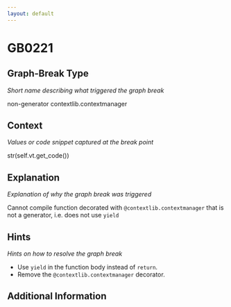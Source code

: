 ```yaml
---
layout: default
---
```

# GB0221

## Graph-Break Type
*Short name describing what triggered the graph break*

non-generator contextlib.contextmanager

## Context
*Values or code snippet captured at the break point*

str(self.vt.get_code())

## Explanation
*Explanation of why the graph break was triggered*

Cannot compile function decorated with `@contextlib.contextmanager` that is not a generator, i.e. does not use `yield`

## Hints
*Hints on how to resolve the graph break*

- Use `yield` in the function body instead of `return`.
- Remove the `@contextlib.contextmanager` decorator.


## Additional Information

<!-- ADDITIONAL INFORMATION START - Add custom information below this line -->

<!-- ADDITIONAL INFORMATION END -->

